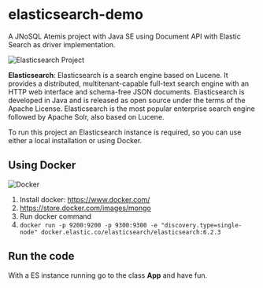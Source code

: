 # elasticsearch-demo

A JNoSQL Atemis project with Java SE using Document API with Elastic Search as driver implementation.

![Elasticsearch Project](https://jnosql.github.io/img/logos/elastic.svg)


**Elasticsearch**: Elasticsearch is a search engine based on Lucene. It provides a distributed, multitenant-capable full-text search engine with an HTTP web interface and schema-free JSON documents. Elasticsearch is developed in Java and is released as open source under the terms of the Apache License. Elasticsearch is the most popular enterprise search engine followed by Apache Solr, also based on Lucene.


To run this project an Elasticsearch instance is required, so you can use either a local installation or using Docker.


## Using Docker

![Docker](https://www.docker.com/sites/default/files/horizontal_large.png)


1. Install docker: https://www.docker.com/
1. https://store.docker.com/images/mongo
1. Run docker command
1. `docker run -p 9200:9200 -p 9300:9300 -e "discovery.type=single-node" docker.elastic.co/elasticsearch/elasticsearch:6.2.3`



## Run the code

With a ES instance running go to the class **App** and have fun.
